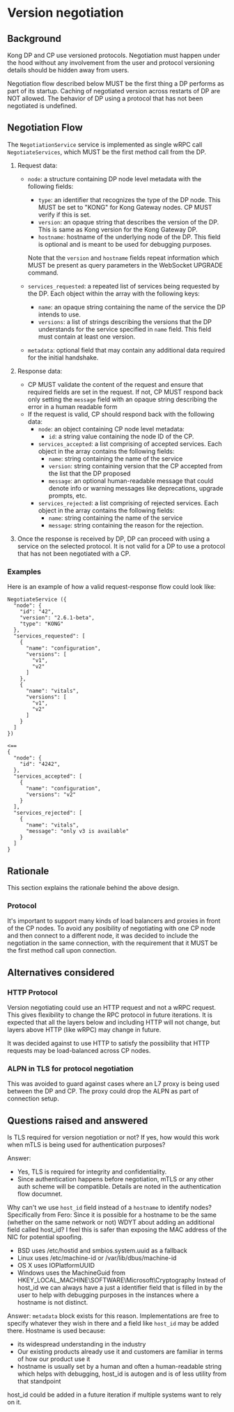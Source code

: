 # Version negotiation

## Background

Kong DP and CP use versioned protocols. Negotiation must happen under the
hood without any involvement from the user and protocol versioning details
should be hidden away from users.

Negotiation flow described below MUST be the first thing a DP performs as part
of its startup. Caching of negotiated version across restarts of DP are NOT
allowed. The behavior of DP using a protocol that has not been negotiated is
undefined.

## Negotiation Flow

The `NegotiationService` service is implemented as single wRPC call
`NegotiateServices`, which MUST be the first method call from the DP.

  1. Request data:
      - `node`: a structure containing DP node level metadata with the
        following fields:
        - `type`: an identifier that recognizes the type of the DP node.  This
          MUST be set to "KONG" for Kong Gateway nodes. CP MUST verify if this
          is set.
        - `version`: an opaque string that describes the version of the DP. This
          is same as Kong version for the Kong Gateway DP.
        - `hostname`: hostname of the underlying node of the DP.  This field is
          optional and is meant to be used for debugging purposes.

        Note that the `version` and `hostname` fields repeat information which
        MUST be present as query parameters in the WebSocket UPGRADE command.
      - `services_requested`: a repeated list of services being
        requested by the DP. Each object within the array with the
        following keys:
        - `name`: an opaque string containing the name of the service the DP
          intends to use.
        - `versions`: a list of strings describing the versions that the
          DP understands for the service specified in `name` field. This field
          must contain at least one version.
      - `metadata`: optional field that may contain any additional data required
        for the initial handshake.

  2. Response data:
      - CP MUST validate the content of the request and ensure that required
        fields are set in the request. If not, CP MUST respond back only setting
        the `message` field with an opaque string describing the error in a human
        readable form
      - If the request is valid, CP should respond back with the following data:
        - `node`: an object containing CP node level metadata:
          - `id`: a string value containing the node ID of the CP.
        - `services_accepted`: a list comprising of accepted services. Each
          object in the array contains the following fields:
          - `name`: string containing the name of the service
          - `version`: string containing version that the CP accepted from the
            list that the DP proposed
          - `message`: an optional human-readable message that could denote info
            or warning messages like deprecations, upgrade prompts, etc.
        - `services_rejected`: a list comprising of rejected services. Each
          object in the array contains the following fields:
          - `name`: string containing the name of the service
          - `message`: string containing the reason for the rejection.

  3. Once the response is received by DP, DP can proceed with using a service on
    the selected protocol. It is not valid for a DP to use a protocol that has
    not been negotiated with a CP.

### Examples

Here is an example of how a valid request-response flow could look like:
```
NegotiateService ({
  "node": {
    "id": "42",
    "version": "2.6.1-beta",
    "type": "KONG"
  },
  "services_requested": [
    {
      "name": "configuration",
      "versions": [
        "v1",
        "v2"
      ]
    },
    {
      "name": "vitals",
      "versions": [
        "v1",
        "v2"
      ]
    }
  ]
})

<==
{
  "node": {
    "id": "4242",
  },
  "services_accepted": [
    {
      "name": "configuration",
      "versions": "v2"
    }
  ],
  "services_rejected": [
    {
      "name": "vitals",
      "message": "only v3 is available"
    }
  ]
}
```

## Rationale

This section explains the rationale behind the above design.

### Protocol

It's important to support many kinds of load balancers and proxies in front of
the CP nodes. To avoid any posibility of negotiating with one CP node and
then connect to a different node, it was decided to include the negotiation
in the same connection, with the requirement that it MUST be the first method
call upon connection.

## Alternatives considered

### HTTP Protocol

Version negotiating could use an HTTP request and not a wRPC request.
This gives flexibility to change the RPC protocol in future iterations.
It is expected that all the layers below and including HTTP will not change,
but layers above HTTP (like wRPC) may change in future.

It was decided against to use HTTP to satisfy the possibility that
HTTP requests may be load-balanced across CP nodes.

### ALPN in TLS for protocol negotiation

This was avoided to guard against cases where an L7 proxy is being used between
the DP and CP. The proxy could drop the ALPN as part of connection setup.

## Questions raised and answered

Is TLS required for version negotiation or not? If yes, how would this work
when mTLS is being used for authentication purposes?

Answer:
- Yes, TLS is required for integrity and confidentiality.
- Since authentication happens before negotiation, mTLS or any other auth scheme
  will be compatible. Details are noted in the authentication flow documnet.

Why can't we use `host_id` field instead of a `hostname` to identify nodes?
Specifically from Fero:
Since it is possible for a hostname to be the same (whether on the same
network or not) WDYT about adding an additional field called host_id?
I feel this is safer than exposing the MAC address of the NIC for
potential spoofing.
- BSD uses /etc/hostid and smbios.system.uuid as a fallback
- Linux uses /etc/machine-id or /var/lib/dbus/machine-id
- OS X uses IOPlatformUUID
- Windows uses the MachineGuid from HKEY_LOCAL_MACHINE\SOFTWARE\Microsoft\Cryptography
Instead of host_id we can always have a just a identifier field that is filled
in by the user to help with debugging purposes in the instances where a hostname
is not distinct.

Answer:
`metadata` block exists for this reason.
Implementations are free to specify whatever they wish in there and a field
like `host_id` may be added there.
Hostname is used because:
- its widespread understanding in the industry
- Our existing products already use it and customers are familiar in terms of
  how our product use it
- hostname is usually set by a human and often a human-readable string which
  helps with debugging, host_id is autogen and is of less utility from that
  standpoint

host_id could be added in a future iteration if multiple systems want to rely on
it.
